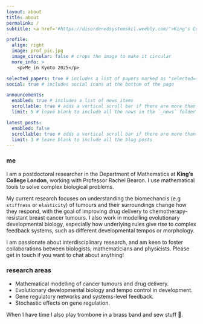 ```yaml
---
layout: about
title: about
permalink: /
subtitle: <a href='#https://disorderedsystemskcl.weebly.com/'>King's College London</a>. charlotte.manser@kcl.ac.uk

profile:
  align: right
  image: prof_pic.jpg
  image_circular: false # crops the image to make it circular
  more_info: >
    <p>Me in Kyoto 2025</p>

selected_papers: true # includes a list of papers marked as "selected={true}"
social: true # includes social icons at the bottom of the page

announcements:
  enabled: true # includes a list of news items
  scrollable: true # adds a vertical scroll bar if there are more than 3 news items
  limit: 5 # leave blank to include all the news in the `_news` folder

latest_posts:
  enabled: false
  scrollable: true # adds a vertical scroll bar if there are more than 3 new posts items
  limit: 3 # leave blank to include all the blog posts
---
```


### me

I am a postdoctoral researcher in the Department of Mathematics at <b>King’s College London</b>, working with Professor Rachel Bearon. I use mathematical tools to solve complex biological problems.

My current research focuses on understanding the biomechancis (e.g `stiffness` or `elasticity`) of tumours and their surroundings change how they respond, with the goal of improving drug delivery to chemotherapy-resistant breast cancer tumours. I also work in modelling evolutionary developmental biology, especially how underlying rules give rise to complex feedback systems, such as different developmental tempos or morphology.

I am passionate about interdisciplinary research, and am keen to foster collaborations between biologists, mathematicians and physicists. Please get in touch if you want to chat about anything!

### research areas
<ul>
    <li>Mathematical modelling of cancer tumours and drug delivery.</li>
    <li>Evolutionary developmental biology and tempo control in development.</li>
    <li>Gene regulatory networks and systems-level feedback.</li>
    <li>Stochastic effects on gene regulation.</li>
</ul>

When I have time I also play trombone in a brass band and sew stuff :yarn:.

